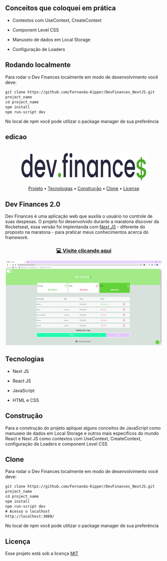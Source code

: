 

## Conceitos que coloquei em prática

- Contextos com UseContext, CreateContext

- Component Level CSS

- Manuseio de dados em Local Storage

- Configuração de Loaders

## Rodando localmente

Para rodar o Dev Finances localmente em modo de desenvolvimento você deve:

```
git clone https://github.com/Fernanda-Kipper/DevFinances_NextJS.git project_name
cd project_name
npm install
npm run-script dev
```

No local de npm você pode utilizar o package manager de sua preferência

## edicao

<h1 align="center"><img align="center" src="./assets/logoDark.svg" width="400"></h1>

<p align="center">
 <a href="#project">Projeto</a> •
 <a href="#tech">Tecnologias</a> • 
 <a href="#build">Construção</a> • 
 <a href="#clone">Clone</a> • 
 <a href="#license">License</a>
</p>

<h2 id="project" >Dev Finances 2.0</h2>

Dev Finances é uma aplicação web que auxilia o usuário no controle de suas despesas. O projeto foi desenvolvido durante a maratona discover da Rocketseat,  essa versão foi implentanda com [Next JS](https://nextjs.org) - diferente do proposto na maratona - para praticar meus conhecimentos acerca do framework.

<h3 align="center"><a href="https://devfinances-nine.vercel.app/">💻 Visite clicando aqui</a></h3>

<p align="center">
  <img src="devFinances.png" width="500px">
</p>

<h2 id="tech" >Tecnologias</h2>

- Next JS

- React JS

- JavaScript

- HTML e CSS

<h2 id="build" >Construção</h2>

Para a construção do projeto apliquei alguns conceitos de JavaScript como manuseio de dados em Local Storage e outros mais específicos do mundo React e Next JS como contextos com UseContext, CreateContext, configuração de Loaders e component Level CSS

<h2 id="clone" >Clone</h2>

Para rodar o Dev Finances localmente em modo de desenvolvimento você deve:

```
git clone https://github.com/Fernanda-Kipper/DevFinances_NextJS.git project_name
cd project_name
npm install
npm run-script dev
# Acesso o localhost
http://localhost:3000/
```
No local de npm você pode utilizar o package manager de sua preferência

<h2 id="license">Licença</h2>

Esse projeto está sob a licença [MIT](LICENSE)
